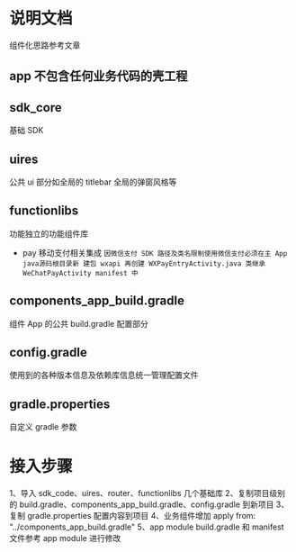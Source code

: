 # 说明文档
组件化思路参考文章
## app 不包含任何业务代码的壳工程
## sdk_core
基础 SDK
## uires
公共 ui 部分如全局的 titlebar 全局的弹窗风格等
## functionlibs
功能独立的功能组件库
- pay 移动支付相关集成 `因微信支付 SDK 路径及类名限制使用微信支付必须在主 App java源码根目录新
建包 wxapi 再创建 WXPayEntryActivity.java 类继承 WeChatPayActivity manifest 中`
## components_app_build.gradle
组件 App 的公共 build.gradle 配置部分
## config.gradle
使用到的各种版本信息及依赖库信息统一管理配置文件
## gradle.properties
自定义 gradle 参数

# 接入步骤
1、导入 sdk_code、uires、router、functionlibs 几个基础库
2、复制项目级别的 build.gradle、components_app_build.gradle、config.gradle 到新项目
3、复制 gradle.properties 配置内容到项目
4、业务组件增加 apply from: "../components_app_build.gradle"
5、app module build.gradle 和 manifest 文件参考 app module 进行修改 